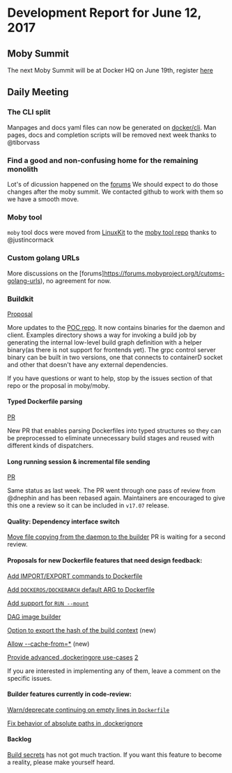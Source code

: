 # Development Report for June 12, 2017

## Moby Summit

The next Moby Summit will be at Docker HQ on June 19th, register [here](https://www.eventbrite.com/e/moby-summit-tickets-34483396768)

## Daily Meeting

### The CLI split

Manpages and docs yaml files can now be generated on [docker/cli](https://github.com/docker/cli).
Man pages, docs and completion scripts will be removed next week thanks to @tiborvass 

### Find a good and non-confusing home for the remaining monolith

Lot's of dicussion happened on the [forums](https://forums.mobyproject.org/t/topic-find-a-good-an-non-confusing-home-for-the-remaining-monolith)
We should expect to do those changes after the moby summit. We contacted github to work with them so we have a smooth move.

### Moby tool

`moby` tool docs were moved from [LinuxKit](https://github.com/linuxkit/linuxkit) to the [moby tool repo](https://github.com/moby/tool) thanks to @justincormack

### Custom golang URLs

More discussions on the [forums]https://forums.mobyproject.org/t/cutoms-golang-urls), no agreement for now.

### Buildkit

[Proposal](https://github.com/moby/moby/issues/32925)

More updates to the [POC repo](https://github.com/tonistiigi/buildkit_poc). It now contains binaries for the daemon and client. Examples directory shows a way for invoking a build job by generating the internal low-level build graph definition with a helper binary(as there is not support for frontends yet). The grpc control server binary can be built in two versions, one that connects to containerD socket and other that doesn't have any external dependencies.

If you have questions or want to help, stop by the issues section of that repo or the proposal in moby/moby.

#### Typed Dockerfile parsing

[PR](https://github.com/moby/moby/pull/33492)

New PR that enables parsing Dockerfiles into typed structures so they can be preprocessed to eliminate unnecessary build stages and reused with different kinds of dispatchers.

#### Long running session & incremental file sending

[PR ](https://github.com/moby/moby/pull/32677) 

Same status as last week. The PR went through one pass of review from @dnephin and has been rebased again. Maintainers are encouraged to give this one a review so it can be included in `v17.07` release.


#### Quality: Dependency interface switch

[Move file copying from the daemon to the builder](https://github.com/moby/moby/pull/33454) PR is waiting for a second review. 

#### Proposals for new Dockerfile features that need design feedback:

[Add IMPORT/EXPORT commands to Dockerfile](https://github.com/moby/moby/issues/32100)

[Add `DOCKEROS/DOCKERARCH` default ARG to Dockerfile](https://github.com/moby/moby/issues/32487)

[Add support for `RUN --mount`](https://github.com/moby/moby/issues/32507)

[DAG image builder](https://github.com/moby/moby/issues/32550)

[Option to export the hash of the build context](https://github.com/moby/moby/issues/32963) (new)

[Allow --cache-from=*](https://github.com/moby/moby/issues/33002#issuecomment-299041162) (new)

[Provide advanced .dockeringore use-cases](https://github.com/moby/moby/issues/12886) [2](https://github.com/moby/moby/issues/12886#issuecomment-306247989)

If you are interested in implementing any of them, leave a comment on the specific issues.

#### Builder features currently in code-review:

[Warn/deprecate continuing on empty lines in `Dockerfile`](https://github.com/moby/moby/pull/29161)

[Fix behavior of absolute paths in .dockerignore](https://github.com/moby/moby/pull/32088)

#### Backlog

[Build secrets](https://github.com/moby/moby/issues/33343) has not got much traction. If you want this feature to become a reality, please make yourself heard.